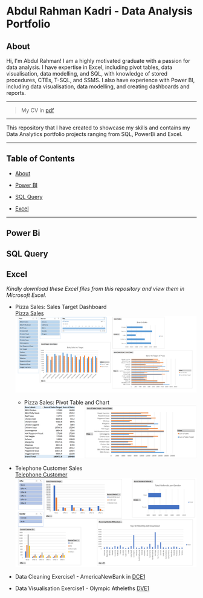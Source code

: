 # Abdul Rahman Kadri - Data Analysis Portfolio

## About

Hi, I'm Abdul Rahman! I am a highly motivated graduate with a passion for data analysis. I have expertise in Excel, including pivot tables, data visualisation, data modelling, and SQL, with knowledge of stored procedures, CTEs, T-SQL, and SSMS. I also have experience with Power BI, including data visualisation, data modelling, and creating dashboards and reports.

 ---

> My CV in [pdf](https://github.com/aokadri11/AbdulRahman_Portfolio/blob/main/Abdul_Rahman_Kadri_CV_2023_Data_Analysis.pdf) 
---

This repository that I have created to showcase my skills and contains my Data Analytics portfolio projects ranging from SQL, PowerBi and Excel.

---

## Table of Contents
- [About](#about)

- [Power BI](#power-bi)

- [SQL Query](#sql-query)  

- [Excel](#excel)

---

## **Power Bi**  


## **SQL Query** 


## **Excel**  

*Kindly download these Excel files from this repository and view them in Microsoft Excel.*

- Pizza Sales: Sales Target Dashboard <br />
    [Pizza Sales](https://github.com/aokadri11/AbdulRahman_Portfolio/blob/main/Abdul%20-%20Pizza%20Sales_Data_Modeling.xlsx)
![Dashboard](https://github.com/aokadri11/AbdulRahman_Portfolio/blob/main/Pizza%20Sales%20Dashboard.PNG)
    - Pizza Sales: Pivot Table and Chart
![Pivot Table and Chart](https://github.com/aokadri11/AbdulRahman_Portfolio/blob/main/Pivot%20Table%20in%20Pizza%20Sales.PNG)


- Telephone Customer Sales <br />
    [Telephone Customer](https://github.com/aokadri11/AbdulRahman_Portfolio/blob/main/Abdul%20-%20Telephone%20Customer.xlsx)
![Dashboard](https://github.com/aokadri11/AbdulRahman_Portfolio/blob/main/TelePhone_Customer_Dashboard.PNG)



- Data Cleaning Exercise1 - AmericaNewBank in [DCE1](https://github.com/aokadri11/AbdulRahman_Portfolio/blob/main/Abdul%20-%20AmericaBank%20-%20PB.xlsx)

- Data Visualisation Exercise1 - Olympic Atheleths [DVE1](https://github.com/aokadri11/AbdulRahman_Portfolio/blob/main/Abdul%20-%20Olympic%20Atheleths.xlsx)
